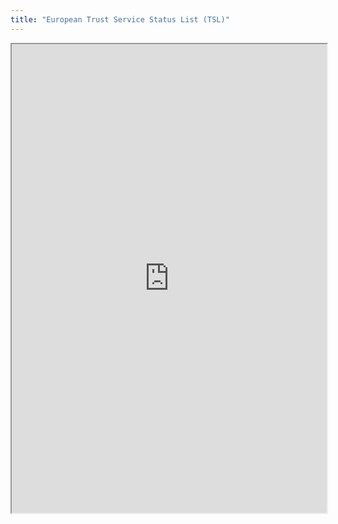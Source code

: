 ```yaml
---
title: "European Trust Service Status List (TSL)"
---
```



<iframe height="750" width="100%" src="https://ewelton.github.io/ktest/wiki.html#European%20Trust%20Service%20Status%20List%20(TSL)"></iframe>
